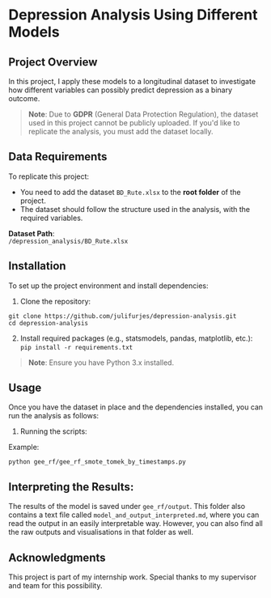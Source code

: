 # **Depression Analysis Using Different Models**

## **Project Overview**

In this project, I apply these models to a longitudinal dataset to investigate how different variables can possibly predict depression as a binary outcome.

> **Note**: Due to **GDPR** (General Data Protection Regulation), the dataset used in this project cannot be publicly uploaded. If you'd like to replicate the analysis, you must add the dataset locally.

## **Data Requirements**

To replicate this project:
- You need to add the dataset `BD_Rute.xlsx` to the **root folder** of the project.
- The dataset should follow the structure used in the analysis, with the required variables.

**Dataset Path**:  
```/depression_analysis/BD_Rute.xlsx```

## **Installation**

To set up the project environment and install dependencies:

1. Clone the repository:
```
git clone https://github.com/julifurjes/depression-analysis.git
cd depression-analysis
```

2. Install required packages (e.g., statsmodels, pandas, matplotlib, etc.):
```pip install -r requirements.txt```

> **Note**: Ensure you have Python 3.x installed.

## **Usage**

Once you have the dataset in place and the dependencies installed, you can run the analysis as follows:

1. Running the scripts:

Example:

```python gee_rf/gee_rf_smote_tomek_by_timestamps.py```

## **Interpreting the Results:**
The results of the model is saved under ```gee_rf/output```. This folder also contains a text file called ```model_and_output_interpreted.md```, where you can read the output in an easily interpretable way. However, you can also find all the raw outputs and visualisations in that folder as well.

## **Acknowledgments**

This project is part of my internship work. Special thanks to my supervisor and team for this possibility.
